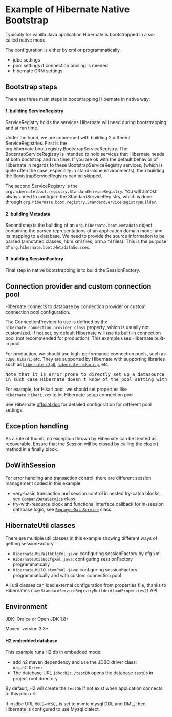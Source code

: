 
# Example of Hibernate Native Bootstrap

Typically for vanilla Java application Hibernate is bootstrapped in a so-called native mode.

The configuration is either by xml or programmatically. 

- jdbc settings
- pool settings if connection pooling is needed
- hibernate ORM settings

## Bootstrap steps
There are three main steps in bootstrapping Hibernate in native way:

#### 1. building ServiceRegistry

ServiceRegistry holds the services Hibernate will need during bootstrapping and at run time.

Under the hood, we are concerned with building 2 different ServiceRegistries. 
First is the org.hibernate.boot.registry.BootstrapServiceRegistry. 
The BootstrapServiceRegistry is intended to hold services that Hibernate needs at both bootstrap and run time.
If you are ok with the default behavior of Hibernate in regards to these BootstrapServiceRegistry services,
(which is quite often the case, especially in stand-alone environments), 
then building the BootstrapServiceRegistry can be skipped.

The second ServiceRegistry is the `org.hibernate.boot.registry.StandardServiceRegistry`. 
You will almost always need to configure the StandardServiceRegistry, 
which is done through `org.hibernate.boot.registry.StandardServiceRegistryBuilder`.

#### 2. building Metadata

Second step is the building of an `org.hibernate.boot.Metadata` object containing the parsed 
representations of an application domain model and its mapping to a database. 
We need to provide the source information to be parsed (annotated classes, hbm.xml files, orm.xml files). 
This is the purpose of `org.hibernate.boot.MetadataSources`.

#### 3. building SessionFactory

Final step in native bootstrapping is to build the SessionFactory.

## Connection provider and custom connection pool

Hibernate connects to database by connection provider or custom connection pool configuration.

The ConnectionProvider to use is defined by the `hibernate.connection.provider_class` property,
which is usually not customized. 
If not set, by default Hibernate will use its built-in connection pool (not recommended for production).
This example uses Hibernate built-in pool.

For production, we should use high-performance connection pools, such as `c3p0`, `hikari`, etc. 
They are supported by Hibernate with supporting libraries such as 
[`hibernate-c3p0`](https://mvnrepository.com/artifact/org.hibernate/hibernate-c3p0), 
[`hibernate-hikaricp`](https://mvnrepository.com/artifact/org.hibernate/hibernate-hikaricp), etc.

<pre>
Note that it is error prone to directly set up a datasource in hibernate service registry,
in such case Hibernate doesn't know of the pool setting within the dataSource object. 
</pre>

For example, for Hikari pool, we should set properties like `hibernate.hikari.xxx` to let Hibernate setup 
connection pool.

See Hibernate [official doc](https://docs.jboss.org/hibernate/orm/5.2/userguide/html_single/Hibernate_User_Guide.html#database-connectionprovider)
for detailed configuration for different pool settings.

## Exception handling

As a rule of thumb, no exception thrown by Hibernate can be treated as recoverable. 
Ensure that the Session will be closed by calling the close() method in a finally block.

## DoWithSession

For error handling and transaction control, there are different session management coded in this example:
- very-basic transaction and session control in nested try-catch blocks, 
see [`CompanyDataService`](./src/main/java/example/binle/hbm/CompanyDataService.java) class.
- try-with-resource block and functional interface callback for in-session database logic,
see [`EmployeeDataService`](./src/main/java/example/binle/hbm/EmployeeDataService.java) class.


## HibernateUtil classes

There are multiple util classes in this example showing different ways of getting sessionFactory.

- `HibernateUtilWithCfgXml.java`: configuring sessionFactory by cfg xml
- `HibernateUtilNoCfgXml.java`: configuring sessionFactory programmatically
- `HibernateUtilCustomPool.java`: configuring sessionFactory programmatically and with custom connection pool

All util classes can load external configuration from properties file, thanks to Hibernate's 
nice `StandardServiceRegistryBuilder#loadProperties()` API.

## Environment 

JDK: Oralce or Open JDK 1.8+

Maven: version 3.3+

#### H2 embedded database

This example runs H2 db in embedded mode:
* add h2 maven dependency and use the JDBC driver class: `org.h2.Driver`
* The database URL `jdbc:h2:./testDb` opens the database `testDb` in project root directory

By default, H2 will create the `testDb` if not exist when application connects to this jdbc url.

If in jdbc URL `MODE=MYSQL` is set to mimic mysql DDL and DML, then Hibernate is configured to use Mysql dialect.

